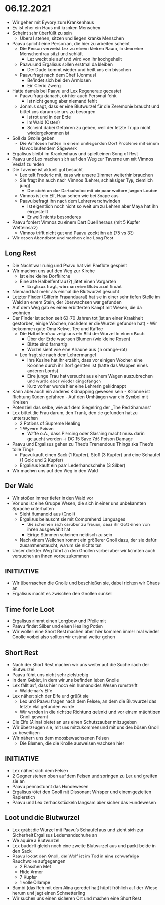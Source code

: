# 06.12.2021
- Wir gehen mit Eyvory zum Krankenhaus
- Es ist eher ein Haus mit kranken Menschen
- Scheint sehr überfüllt zu sein
    - Überall stehen, sitzen und liegen kranke Menschen
- Paavu spricht eine Person an, die hier zu arbeiten scheint
    - Die Person verweist Lex zu einem kleinen Raum, in dem eine Menschenfrau sitzt und schläft
        - Lex weckt sie auf und wird von ihr hochgeheilt
    - Paavu und Ergalisus sollen erstmal da bleiben
        - Der Dude kommt wieder und heilt uns ein bisschen
    - Paavu fragt nach dem Chef (Jonmus)
        - Befindet sich bei den Armlosen
        - Ein Cleric Zwerg
- Hatte damals bei Paavu und Lex Regenerate gecastet
    - Paavu fragt danach, ob hier auch Personal fehlt
        - Ist nicht genug aber niemand fehlt
    - Jonmus sagt, dass er eine Blutwurzel für die Zeremonie braucht und bittet uns darum sie uns zu besorgen
        - Ist rot und in der Erde
        - Im Wald (Osten)
        - Scheint dabei Gefahren zu geben, weil der letzte Trupp nicht wiedergekommen ist
- Soll da Gnolle geben
    - Die Armlosen hatten in einem umliegenden Dorf Probleme mit einem Havoc laufendem Sägewerk
- Ergalisus bleibt im Krankenhaus und spielt einen Song of Rest
- Paavu und Lex machen sich auf den Weg zur Taverne um mit Vimnos Veslaf zu reden
- Die Taverne ist aktuell gut besucht
    - Lex teilt Frederic mit, dass wir unsere Zimmer weiterhin brauchen
    - Sie fragt ihn auch nach Vimnos (Lehrer, schlaksiger Typ, ziemlich jung)
        - Der steht an der Dartscheibe mit ein paar weitern jungen Leuten
    - Vimnos ist ein Elf, Haar sehen wie bei Snape aus
    - Paavu befragt ihn nach dem Lehrerverschwinden
        - Ist eigentlich noch nicht so weit um zu Lehren aber Maya hat ihn eingestellt
        - Er weiß nichts besonderes
- Paavu fordert Vimnos zu einem Dart Duell heraus (mit 5 Kupfer Wetteinsatz)
    - Vimnos trifft nicht gut und Paavu zockt ihn ab (75 vs 33)
- Wir essen Abendbrot und machen eine Long Rest

## Long Rest
- Die Nacht war ruhig und Paavu hat viel Panflöte gespielt
- Wir machen uns auf den Weg zur Kirche
    - Ist eine kleine Dorfkirche
    - Eine alte Halbelfenfrau (?) jätet einen Vorgarten
        - Eraglisus fragt, wie man eine Blutwurzel findet
- Niemand hat mehr als einmal die Blutwurzel gesucht
- Letzter Finder (Gilferin Frasanduaral) hat sie in einer sehr tiefen Stelle im Wald an einem Stein, der überwachsen war gefunden
- Auf dem Weg gab es einen erbitterten Kampf mit Wesen, die da wohnten
- Der Finder ist schon seit 60-70 Jahren tot (ist an einer Krankheit gestorben, einige Wochen, nachdem er die Wurzel gefunden hat)
        - Wir bekommen gute Oma Kekse, Tee und Kaffee
    - Die Halbelfenfrau zeigt uns ein Bild der Wurzel in einem Buch
        - Über der Erde wachsen Blumen (wie kleine Rosen)
        - Blätte sind farnartig
        - Wurzel sieht wie eine Alraune aus (in orange-rot)
    - Lex fragt sie nach dem Lehrermangel
        - Ihre Kusine hat ihr erzählt, dass vor einigen Wochen eine Kolonne durch ihr Dorf geritten ist (hatte das Wappen eines anderen Lords)
        - Eine junge Frau hat versucht aus einem Wagen auszubrechen und wurde aber wieder eingefangen
        - Kurz vorher wurde hier eine Lehrerin gekidnappt
- Kann aber auch ein anderes Kidnapping gewesen sein
        - Kolonne ist Richtung Süden gefahren
        - Auf den Umhängen war ein Symbol mit Kreisen
- Potenziell das selbe, wie auf dem Siegelring der „The Red Shamans“
- Lex bittet die Frau darum, den Trank, den sie gefunden hat zu untersuchen
    - 2 Potions of Supreme Healing
    - 1 Wyvern Poison
        - Waffe o.Ä., dass Piercing oder Slashing macht muss darin getaucht werden -> DC 15 Save 7d6 Poison Damage
- Paavu und Ergalisus gehen zu Theo’s Tremendous Things aka Theo’s tolle Tinge
    - Paavu kauft einen Sack (1 Kupfer), Stoff (3 Kupfer) und eine Schaufel (1 Gold und 2 Kupfer)
    - Ergalisus kauft ein paar Lederhandschuhe (3 Silber)
- Wir machen uns auf den Weg in den Wald

## Der Wald
- Wir stoßen immer tiefer in den Wald vor
- Vor uns ist eine Gruppe Wesen, die sich in einer uns unbekannten Sprache unterhalten
    - Sieht Humanoid aus (Gnoll)
    - Ergalisus belauscht sie mit Comprehend Languages
        - Sie scheinen sich darüber zu freuen, dass ihr Gott einen von ihnen ausgewählt hat
        - Einige Stimmen scheinen neidisch zu sein
    - Nach einem Weilchen kommt ein größerer Gnoll dazu, der sie dafür zusammenstaucht, warum sie nichts tun
- Unser direkter Weg führt an den Gnollen vorbei aber wir könnten auch versuchen an ihnen vorbeizukommen

## INITIATIVE
- Wir überraschen die Gnolle und beschießen sie, dabei richten wir Chaos an
- Ergalisus macht es zwischen den Gnollen dunkel

## Time for le Loot
- Ergalisus nimmt einen Longbow und Pfeile mit
- Paavu findet Silber und einen Healing Potion
- Wir wollen eine Short Rest machen aber hier kommen immer mal wieder Gnolle vorbei also sollten wir erstmal weiter gehen

## Short Rest
- Nach der Short Rest machen wir uns weiter auf die Suche nach der Blutwurzel
- Paavu führt uns nicht sehr zielstrebig
- In dem Gebiet, in dem wir uns befinden leben Gnolle
- Lex fällt auf, dass hier noch ein humanoides Wesen rumstreift
    - Waldemar’s Elfe
- Lex nähert sich der Elfe und grüßt sie
    - Lex und Paavu fragen nach dem Felsen, an dem die Blutwurzel das letzte Mal gefunden wurde
    - Wir werden in die richtige Richtung gelenkt und vor einem mächtigen Gnoll gewarnt
- Die Elfe (Alina) bietet an uns einen Schutzzauber mitzugeben
- Wir überzeugen sie, mit uns mitzukommen und mit uns den bösen Gnoll zu beseitigen
- Wir nähern uns dem moosbewachsenen Felsen
    - Die Blumen, die die Knolle ausweisen wachsen hier

## INITIATIVE
- Lex nähert sich dem Felsen
- 2 Gegner stehen oben auf dem Felsen und springen zu Lex und greifen sie an
- Paavu permastunnt das Hundewesen
- Ergalisus tötet den Gnoll mit Dissonant Whisper und einem gezielten Rapierstich
- Paavu und Lex zerhackstückeln langsam aber sicher das Hundewesen

## Loot und die Blutwurzel
- Lex gräbt die Wurzel mit Paavu’s Schaufel aus und zieht sich zur Sicherheit Ergalisus Lederhandschuhe an
- We aquire a Blutwurzel
- Lex buddelt gleich noch eine zweite Blutwurzel aus und packt beide in den Sack
- Paavu lootet den Gnoll, der Wolf ist im Tod in eine schwefelige Rauchwolke aufgegangen
    - 2 Flaschen Met
    - Hide Armor
    - 7 Kupfer
    - 1 volle Öllampe
- Bambi (das Reh mit dem Alina geredet hat) hüpft fröhlich auf der Wiese herum und jagt einen Schmetterling
- Wir suchen uns einen sicheren Ort und machen eine Short Rest